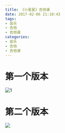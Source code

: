 ```yaml
---
title: 《小星星》吉他谱
date: 2017-02-06 21:10:43
tags:
- 音乐
- 吉他
- 吉他谱
categories:
- 音乐
- 吉他
- 吉他谱
---
```


# 第一个版本

![1](http://img.jitatang.com/wp-content/uploads/2015/11/xiaoxingxing.png)

<!--more-->

# 第二个版本

![](http://data.17jita.com/attachment/portal/201506/13/204146fof9ofkqoxfo388q.png)